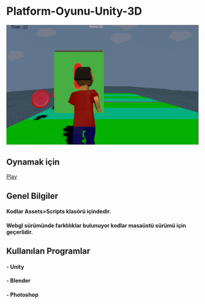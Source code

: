 # Platform-Oyunu-Unity-3D
![banner](https://github.com/yavuzozay/Platform-Oyunu-Unity-3D-/blob/main/Previews/gameScreen.PNG?raw=true)
## Oynamak için 
[Play](https://yavuzozay.github.io/Platform%20Oyunu/index.html)

## Genel Bilgiler
#### Kodlar Assets>Scripts klasörü içindedir.
#### Webgl sürümünde farklılıklar bulunuyor kodlar masaüstü sürümü için geçerlidir.

## Kullanılan Programlar
#### - Unity  
#### - Blender    
#### - Photoshop
## 
